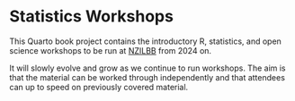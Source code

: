 # Statistics Workshops

This Quarto book project contains the introductory R, statistics, and open 
science workshops to be run at [NZILBB](https://www.canterbury.ac.nz/nzilbb/) 
from 2024 on.

It will slowly evolve and grow as we continue to run workshops. The aim is that
the material can be worked through independently and that attendees can up 
to speed on previously covered material.
